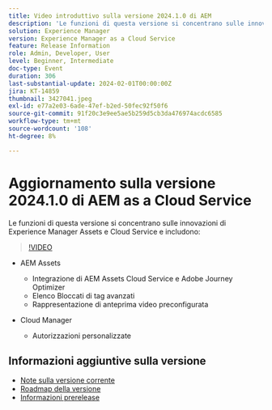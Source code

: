 ```yaml
---
title: Video introduttivo sulla versione 2024.1.0 di AEM
description: 'Le funzioni di questa versione si concentrano sulle innovazioni di Experience Manager Assets e Cloud Service e includono: AEM Assets - Integrazione di AEM Assets Cloud Service e Adobe Journey Optimizer, Elenco Bloccati di tag avanzati, rappresentazione di anteprima video OOTB, Cloud Manager - Autorizzazioni personalizzate'
solution: Experience Manager
version: Experience Manager as a Cloud Service
feature: Release Information
role: Admin, Developer, User
level: Beginner, Intermediate
doc-type: Event
duration: 306
last-substantial-update: 2024-02-01T00:00:00Z
jira: KT-14859
thumbnail: 3427041.jpeg
exl-id: e77a2e03-6ade-47ef-b2ed-50fec92f50f6
source-git-commit: 91f20c3e9ee5ae5b259d5cb3da476974acdc6585
workflow-type: tm+mt
source-wordcount: '108'
ht-degree: 8%

---
```


# Aggiornamento sulla versione 2024.1.0 di AEM as a Cloud Service

Le funzioni di questa versione si concentrano sulle innovazioni di Experience Manager Assets e Cloud Service e includono:

>[!VIDEO](https://video.tv.adobe.com/v/3427041/?learn=on)

* AEM Assets
   * Integrazione di AEM Assets Cloud Service e Adobe Journey Optimizer
   * Elenco Bloccati di tag avanzati
   * Rappresentazione di anteprima video preconfigurata

* Cloud Manager
   * Autorizzazioni personalizzate

<!--
Have questions about the release?  Discuss the release in [Experience League Communities](https://adobe.ly/3RPNYZF) -->

## Informazioni aggiuntive sulla versione

* [Note sulla versione corrente](https://experienceleague.adobe.com/docs/experience-manager-cloud-service/content/release-notes/home.html?lang=it)
* [Roadmap della versione](https://experienceleague.adobe.com/docs/experience-manager-release-information/aem-release-updates/update-releases-roadmap.html?lang=it)
* [Informazioni prerelease](https://experienceleague.adobe.com/docs/experience-manager-cloud-service/content/release-notes/prerelease.html?lang=it)
